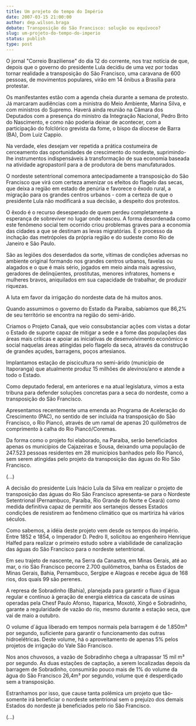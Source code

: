 ```yaml
---
title: Um projeto do tempo do Império
date: 2007-03-15 21:00:00
author: dep.wilson.braga
debate: Transposição do São Francisco: solução ou equívoco?  
slug: um-projeto-do-tempo-do-imperio
status: publish 
type: post
---
```


  

O jornal "Correio Braziliense" do dia 12 do corrente, nos traz notícia de que, depois que o governo do presidente Lula decidiu de uma vez por todas tornar realidade a transposição do São Francisco, uma caravana de 600 pessoas, de movimentos populares, virão em 14 ônibus a Brasília para protestar.  

  

Os manifestantes estão com a agenda cheia durante a semana de protesto. Já marcaram audiências com a ministra do Meio Ambiente, Marina Silva, e com ministros do Supremo. Haverá ainda reunião na Câmara dos Deputados com a presença do ministro da Integração Nacional, Pedro Brito do Nascimento, e como não poderia deixar de acontecer, com a participação do folclórico grevista da fome, o bispo da diocese de Barra (BA), Dom Luiz Cappio.  

  

Na verdade, eles desejam ver repetida a prática costumeira de cerceamento das oportunidades de crescimento do nordeste, suprimindo-lhe instrumentos indispensáveis à transformação de sua economia baseada na atividade agropastoril para a de produtora de bens manufaturados.  

  

O nordeste setentrional comemora antecipadamente a transposição do São Francisco que virá com certeza amenizar os efeitos do flagelo das secas, que deixa a região em estado de penúria e favorece o êxodo rural, a migração para os grandes centros urbanos - com a certeza de que o presidente Lula não modificará a sua decisão, a despeito dos protestos.  

  

O êxodo é o recurso desesperado de quem perdeu completamente a esperança de sobreviver no lugar onde nasceu. A forma desordenada como este fenômeno social tem ocorrido criou problemas graves para a economia das cidades a que se destinam as levas migratórias. É o processo da inchação das metrópoles da própria região e do sudeste como Rio de Janeiro e São Paulo.  

  

São as legiões dos deserdados da sorte, vítimas de condições adversas no ambiente original formando nos grandes centros urbanos, favelas ou alagados e o que é mais sério, jogados em meio ainda mais agressivo, geradores de delinqüentes, prostitutas, menores infratores, homens e mulheres bravos, aniquilados em sua capacidade de trabalhar, de produzir riquezas.  

  

A luta em favor da irrigação do nordeste data de há muitos anos.  

Quando assumimos o governo do Estado da Paraíba, sabíamos que 86,2% de seu território se encontra na região do semi-árido.  

  

Criamos o Projeto Canaã, que veio consubstanciar ações com vistas a dotar o Estado de suporte capaz de mitigar a sede e a fome das populações das áreas mais críticas e apoiar as iniciativas de desenvolvimento econômico e social naquelas áreas atingidas pelo flagelo da seca, através da construção de grandes açudes, barragens, poços artesianos.  

  

 Implantamos estação de piscicultura no semi-árido (município de Itaporanga) que atualmente produz 15 milhões de alevinos/ano e atende a todo o Estado.  

  

Como deputado federal, em anteriores e na atual legislatura, vimos a esta tribuna para defender soluções concretas para a seca do nordeste, como a transposição do São Francisco.  

Apresentamos recentemente uma emenda ao Programa de Aceleração do Crescimento (PAC), no sentido de ser incluída na transposição do São Francisco, o Rio Piancó, através de um ramal de apenas 20 quilômetros de comprimento à calha do Rio Piancó/Coremas.  

  

Da forma como o projeto foi elaborado, na Paraíba, serão beneficiados apenas os municípios de Cajazeiras e Sousa, deixando uma população de 247.523 pessoas residentes em 28 municípios banhados pelo Rio Piancó, sem serem atingidas pelo projeto da transposição das águas do Rio São Francisco.  

  

(...)  

A decisão do presidente Luis Inácio Lula da Silva em realizar o projeto de transposição das águas do Rio São Francisco apresenta-se para o Nordeste Setentrional (Pernambuco, Paraíba, Rio Grande do Norte e Ceará) como medida definitiva capaz de permitir aos sertanejos desses Estados condições de resistirem ao fenômeno climático que os martiriza há vários séculos.  

  

Como sabemos, a idéia deste projeto vem desde os tempos do império. Entre 1852 e 1854, o Imperador D. Pedro II, solicitou ao engenheiro Henrique Halfed para realizar o primeiro estudo sobre a viabilidade de canalização das águas do São Francisco para o nordeste setentrional.  

  

Em seu trajeto de nascente, na Serra da Canastra, em Minas Gerais, até ao mar, o rio São Francisco pecorre 2.700 quilômetros, banha os Estados de Minas Gerais, Bahia, Pernambuco, Sergipe e Alagoas e recebe água de 168 rios, dos quais 99 são perenes.  

  

A represa de Sobradinho (Bahia), planejada para garantir o fluxo d´água regular e contínuo à geração de energia elétrica da cascata de usinas operadas pela Chesf Paulo Afonso, Itaparica, Moxotó, Xingó e Sobradinho, garante a regularidade de vazão do rio, mesmo durante a estação seca, que vai de maio a outubro.  

  

O volume d´água liberado em tempos normais pela barragem é de 1.850m³ por segundo, suficiente para garantir o funcionamento das outras hidroelétricas. Deste volume, há o aproveitamento de apenas 5% pelos projetos de irrigação do Vale São Francisco.  

  

Nos anos chuvosos, a vazão de Sobradinho chega a ultrapassar 15 mil m³ por segundo. As duas estações de captação, a serem localizadas depois da barragem de Sobradinho, consumirão pouco mais de 1% do volume da água do São Francisco 26,4m³ por segundo, volume que é desperdiçado sem a transposição.  

  

Estranhamos por isso, que cause tanta polêmica um projeto que tão-somente irá beneficiar o nordeste setentrional sem o prejuízo dos demais Estados do nordeste já beneficiados pelo rio São Francisco.  

(...)
